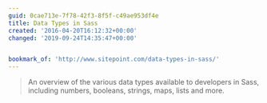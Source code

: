 ```yaml
---
guid: 0cae713e-7f78-42f3-8f5f-c49ae953df4e
title: Data Types in Sass
created: '2016-04-20T16:12:32+00:00'
changed: '2019-09-24T14:35:47+00:00'


bookmark_of: 'http://www.sitepoint.com/data-types-in-sass/'
---
```



<blockquote>An overview of the various data types available to developers in Sass, including numbers, booleans, strings, maps, lists and more.</blockquote>
